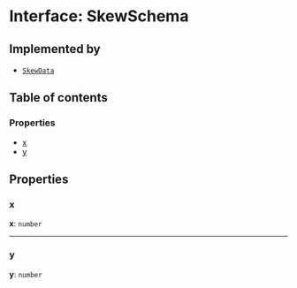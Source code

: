 # Interface: SkewSchema

## Implemented by

* [`SkewData`](/auto-docs/editor/classes/SkewData.md)

## Table of contents

### Properties

* [x](/auto-docs/editor/interfaces/SkewSchema.md#x)
* [y](/auto-docs/editor/interfaces/SkewSchema.md#y)

## Properties

### x

**x**: `number`

***

### y

**y**: `number`
